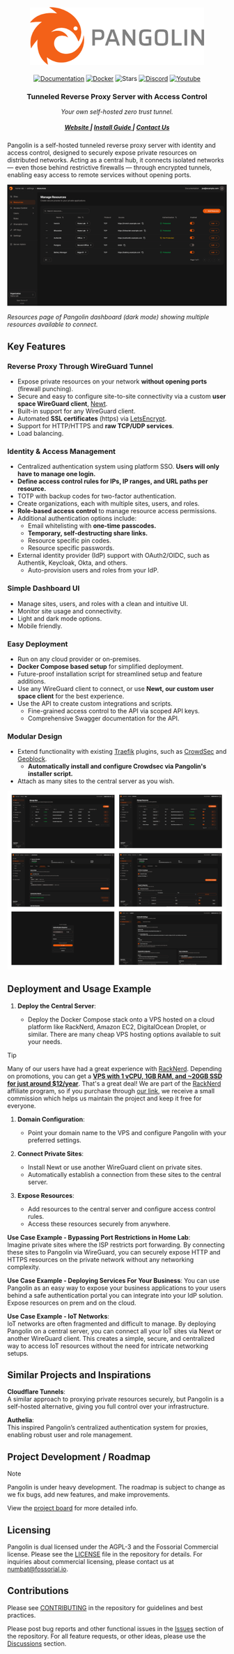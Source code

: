 <div align="center">
    <h2 align="center"><a href="https://fossorial.io"><img alt="pangolin" src="public/logo//word_mark.png" width="400" /></a></h2>

[![Documentation](https://img.shields.io/badge/docs-latest-blue.svg?style=flat-square)](https://docs.fossorial.io/)
[![Docker](https://img.shields.io/docker/pulls/fosrl/pangolin?style=flat-square)](https://hub.docker.com/r/fosrl/pangolin)
![Stars](https://img.shields.io/github/stars/fosrl/pangolin?style=flat-square)
[![Discord](https://img.shields.io/discord/1325658630518865980?logo=discord&style=flat-square)](https://discord.gg/HCJR8Xhme4)
[![Youtube](https://img.shields.io/badge/YouTube-red?logo=youtube&logoColor=white&style=flat-square)](https://www.youtube.com/@fossorial-app)

</div>

<h3 align="center">Tunneled Reverse Proxy Server with Access Control</h3>
<div align="center">

_Your own self-hosted zero trust tunnel._

</div>

<div align="center">
  <h5>
      <a href="https://fossorial.io">
        Website
      </a>
      <span> | </span>
      <a href="https://docs.fossorial.io/Getting%20Started/quick-install">
        Install Guide
      </a>
      <span> | </span>
      <a href="mailto:numbat@fossorial.io">
        Contact Us
      </a>
  </h5>
</div>

Pangolin is a self-hosted tunneled reverse proxy server with identity and access control, designed to securely expose private resources on distributed networks. Acting as a central hub, it connects isolated networks — even those behind restrictive firewalls — through encrypted tunnels, enabling easy access to remote services without opening ports.

<img src="public/screenshots/hero.png" alt="Preview"/>

_Resources page of Pangolin dashboard (dark mode) showing multiple resources available to connect._

## Key Features

### Reverse Proxy Through WireGuard Tunnel

- Expose private resources on your network **without opening ports** (firewall punching).
- Secure and easy to configure site-to-site connectivity via a custom **user space WireGuard client**, [Newt](https://github.com/fosrl/newt).
- Built-in support for any WireGuard client.
- Automated **SSL certificates** (https) via [LetsEncrypt](https://letsencrypt.org/).
- Support for HTTP/HTTPS and **raw TCP/UDP services**.
- Load balancing.

### Identity & Access Management

- Centralized authentication system using platform SSO. **Users will only have to manage one login.**
- **Define access control rules for IPs, IP ranges, and URL paths per resource.**
- TOTP with backup codes for two-factor authentication.
- Create organizations, each with multiple sites, users, and roles.
- **Role-based access control** to manage resource access permissions.
- Additional authentication options include:
    - Email whitelisting with **one-time passcodes.**
    - **Temporary, self-destructing share links.**
    - Resource specific pin codes.
    - Resource specific passwords.
- External identity provider (IdP) support with OAuth2/OIDC, such as Authentik, Keycloak, Okta, and others.
    - Auto-provision users and roles from your IdP.

### Simple Dashboard UI

- Manage sites, users, and roles with a clean and intuitive UI.
- Monitor site usage and connectivity.
- Light and dark mode options.
- Mobile friendly.

### Easy Deployment

- Run on any cloud provider or on-premises.
- **Docker Compose based setup** for simplified deployment.
- Future-proof installation script for streamlined setup and feature additions.
- Use any WireGuard client to connect, or use **Newt, our custom user space client** for the best experience.
- Use the API to create custom integrations and scripts.
    - Fine-grained access control to the API via scoped API keys.
    - Comprehensive Swagger documentation for the API.

### Modular Design

- Extend functionality with existing [Traefik](https://github.com/traefik/traefik) plugins, such as [CrowdSec](https://plugins.traefik.io/plugins/6335346ca4caa9ddeffda116/crowdsec-bouncer-traefik-plugin) and [Geoblock](github.com/PascalMinder/geoblock).
    - **Automatically install and configure Crowdsec via Pangolin's installer script.**
- Attach as many sites to the central server as you wish.

<img src="public/screenshots/collage.png" alt="Collage"/>

## Deployment and Usage Example

1. **Deploy the Central Server**:

    - Deploy the Docker Compose stack onto a VPS hosted on a cloud platform like RackNerd, Amazon EC2, DigitalOcean Droplet, or similar. There are many cheap VPS hosting options available to suit your needs.

> [!TIP]
> Many of our users have had a great experience with [RackNerd](https://my.racknerd.com/aff.php?aff=13788). Depending on promotions, you can get a [**VPS with 1 vCPU, 1GB RAM, and ~20GB SSD for just around $12/year**](https://my.racknerd.com/aff.php?aff=13788&pid=912). That's a great deal!
> We are part of the [RackNerd](https://my.racknerd.com/aff.php?aff=13788) affiliate program, so if you purchase through [our link](https://my.racknerd.com/aff.php?aff=13788), we receive a small commission which helps us maintain the project and keep it free for everyone.

1. **Domain Configuration**:

    - Point your domain name to the VPS and configure Pangolin with your preferred settings.

2. **Connect Private Sites**:

    - Install Newt or use another WireGuard client on private sites.
    - Automatically establish a connection from these sites to the central server.

3. **Expose Resources**:

    - Add resources to the central server and configure access control rules.
    - Access these resources securely from anywhere.

**Use Case Example - Bypassing Port Restrictions in Home Lab**:  
 Imagine private sites where the ISP restricts port forwarding. By connecting these sites to Pangolin via WireGuard, you can securely expose HTTP and HTTPS resources on the private network without any networking complexity.

**Use Case Example - Deploying Services For Your Business**:
You can use Pangolin as an easy way to expose your business applications to your users behind a safe authentication portal you can integrate into your IdP solution. Expose resources on prem and on the cloud.

**Use Case Example - IoT Networks**:  
 IoT networks are often fragmented and difficult to manage. By deploying Pangolin on a central server, you can connect all your IoT sites via Newt or another WireGuard client. This creates a simple, secure, and centralized way to access IoT resources without the need for intricate networking setups.

## Similar Projects and Inspirations

**Cloudflare Tunnels**:  
 A similar approach to proxying private resources securely, but Pangolin is a self-hosted alternative, giving you full control over your infrastructure.

**Authelia**:  
 This inspired Pangolin’s centralized authentication system for proxies, enabling robust user and role management.

## Project Development / Roadmap

> [!NOTE]
> Pangolin is under heavy development. The roadmap is subject to change as we fix bugs, add new features, and make improvements.

View the [project board](https://github.com/orgs/fosrl/projects/1) for more detailed info.

## Licensing

Pangolin is dual licensed under the AGPL-3 and the Fossorial Commercial license. Please see the [LICENSE](./LICENSE) file in the repository for details. For inquiries about commercial licensing, please contact us at [numbat@fossorial.io](mailto:numbat@fossorial.io).

## Contributions

Please see [CONTRIBUTING](./CONTRIBUTING.md) in the repository for guidelines and best practices.

Please post bug reports and other functional issues in the [Issues](https://github.com/fosrl/pangolin/issues) section of the repository.
For all feature requests, or other ideas, please use the [Discussions](https://github.com/orgs/fosrl/discussions) section.
